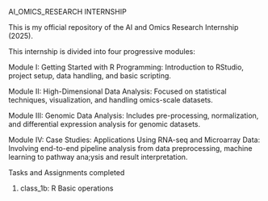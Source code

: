 AI_OMICS_RESEARCH INTERNSHIP

This is my official repository of the AI and Omics Research Internship (2025).

This internship is divided into four progressive modules:

Module I: Getting Started with R Programming: Introduction to RStudio, project setup, data handling, and basic scripting.

Module II: High-Dimensional Data Analysis: Focused on statistical techniques, visualization, and handling omics-scale datasets.

Module III: Genomic Data Analysis: Includes pre-processing, normalization, and differential expression analysis for genomic datasets.

Module IV: Case Studies: Applications Using RNA-seq and Microarray Data: Involving end-to-end pipeline analysis from data preprocessing, machine learning to pathway ana;ysis and result interpretation.

Tasks and Assignments completed
1. class_1b: R Basic operations 
